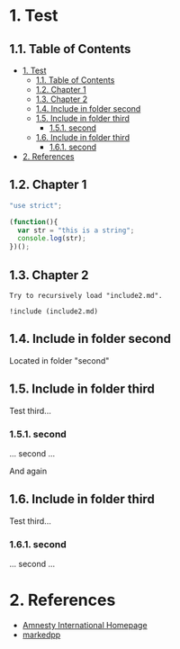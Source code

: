 <!-- !numberedheadings -->

# 1\. Test

## 1.1\. Table of Contents

<!-- !toc -->

* [1\. Test](#1-test)
  * [1.1\. Table of Contents](#1-1-table-of-contents)
  * [1.2\. Chapter 1](#1-2-chapter-1)
  * [1.3\. Chapter 2](#1-3-chapter-2)
  * [1.4\. Include in folder second](#1-4-include-in-folder-second)
  * [1.5\. Include in folder third](#1-5-include-in-folder-third)
    * [1.5.1\. second](#1-5-1-second)
  * [1.6\. Include in folder third](#1-6-include-in-folder-third)
    * [1.6.1\. second](#1-6-1-second)
* [2\. References](#2-references)

<!-- toc! -->

## 1.2\. Chapter 1

```javascript
"use strict";

(function(){
  var str = "this is a string";
  console.log(str);
})();
```

[markedpp]: https://github.com/commenthol/markedpp

## 1.3\. Chapter 2

    Try to recursively load "include2.md".
    
    !include (include2.md)

[amnesty]: http://www.amnesty.org/ "Amnesty International Homepage"

## 1.4\. Include in folder second

Located in folder "second"

## 1.5\. Include in folder third

Test third...

### 1.5.1\. second

... second ...

And again

## 1.6\. Include in folder third

Test third...

### 1.6.1\. second

... second ...

# 2\. References

<!-- !ref -->

* [Amnesty International Homepage][amnesty]
* [markedpp][markedpp]

<!-- ref! -->
